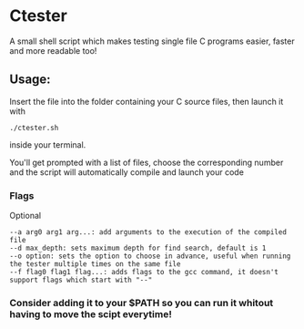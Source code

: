 # Ctester
A small shell script which makes testing single file C programs easier, faster and more readable too!

## Usage:
Insert the file into the folder containing your C source files, then launch it with     

    ./ctester.sh
    
inside your terminal.

You'll get prompted with a list of files, choose the corresponding number and the script will automatically compile and launch your code

### Flags

  Optional
    
    --a arg0 arg1 arg...: add arguments to the execution of the compiled file
    --d max_depth: sets maximum depth for find search, default is 1
    --o option: sets the option to choose in advance, useful when running the tester multiple times on the same file
    --f flag0 flag1 flag...: adds flags to the gcc command, it doesn't support flags which start with "--"
    
### Consider adding it to your $PATH so you can run it whitout having to move the scipt everytime!
